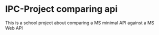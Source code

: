 # IPC-Project comparing api
 This is a school project about comparing a MS minimal API against a MS Web API
